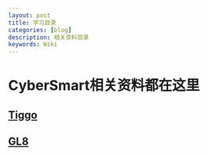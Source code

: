 ```yaml
---
layout: post
title: 学习目录
categories: [blog]
description: 相关资料目录
keywords: Wiki
---
```

# CyberSmart相关资料都在这里
## [Tiggo](https://sjtu-cybersmart.github.io/wiki/Tiggo/tiggo-abstract)
## [GL8](https://sjtu-cybersmart.github.io/wiki/Tiggo/tiggo-abstract)
